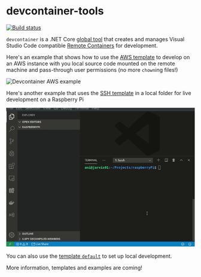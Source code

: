 # devcontainer-tools

[![Build status](https://ci.appveyor.com/api/projects/status/uwnfvv2g62uvxb7j/branch/master?svg=true)](https://ci.appveyor.com/project/aniongithub/devcontainer-tools/branch/master)

`devcontainer` is a .NET Core [global tool](https://docs.microsoft.com/en-us/dotnet/core/tools/global-tools) that creates and manages Visual Studio Code compatible [Remote Containers](https://code.visualstudio.com/docs/remote/containers) for development.

Here's an example that shows how to use the [AWS template](https://github.com/aniongithub/devcontainer-tools/tree/master/devcontainer/templates/aws) to develop on an AWS instance with you local source code mounted on the remote machine and pass-through user permissions (no more `chown`ing files!)

![Devcontainer AWS example](/home/ani/Projects/devcontainer-tools/images/devcontainer_aws.gif)

Here's another example that uses the [SSH template](https://github.com/aniongithub/devcontainer-tools/tree/master/devcontainer/templates/ssh) in a local folder for live development on a Raspberry Pi

![Devcontainer Raspberry Pi example](images/devcontainer_raspberrypi.gif)

You can also use the [template `default`](https://github.com/aniongithub/devcontainer-tools/tree/master/devcontainer/templates/default) to set up local development. 

More information, templates and examples are coming! 